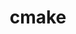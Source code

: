---
title: "cmake"
layout: cache
categories: [package, develop-2024-12-29]
meta: {"versions": ["3.25.3", "3.31.2"], "compilers": ["gcc@=10.5.0", "gcc@=11.1.0", "gcc@=11.4.0", "gcc@=12.3.0", "gcc@=12.4.0", "gcc@=13.2.0", "gcc@=13.3.0", "gcc@=7.3.1", "gcc@=7.5.0", "gcc@=9.4.0", "oneapi@=2024.1.0", "oneapi@=2024.2.1"], "oss": ["amzn2", "centos7", "rhel8", "ubuntu18.04", "ubuntu20.04", "ubuntu22.04", "ubuntu24.04"], "platforms": ["linux"], "targets": ["aarch64", "neoverse_v1", "neoverse_v2", "ppc64le", "x86_64_v3", "x86_64_v4"], "stacks": ["aws-isc", "aws-isc-aarch64", "aws-pcluster-neoverse_v1", "aws-pcluster-x86_64_v4", "bootstrap-x86_64-linux-gnu", "build_systems", "data-vis-sdk", "developer-tools-aarch64-linux-gnu", "developer-tools-x86_64_v3-linux-gnu", "e4s", "e4s-neoverse-v2", "e4s-oneapi", "e4s-power", "e4s-rocm-external", "ml-linux-aarch64-cpu", "ml-linux-aarch64-cuda", "ml-linux-x86_64-cpu", "ml-linux-x86_64-cuda", "ml-linux-x86_64-rocm", "radiuss", "radiuss-aws", "radiuss-aws-aarch64", "root", "tutorial"], "num_specs": 31, "num_specs_by_stack": {"root": 31, "radiuss-aws-aarch64": 2, "aws-isc-aarch64": 1, "aws-pcluster-neoverse_v1": 1, "aws-pcluster-x86_64_v4": 4, "aws-isc": 1, "radiuss-aws": 2, "developer-tools-x86_64_v3-linux-gnu": 1, "developer-tools-aarch64-linux-gnu": 1, "radiuss": 2, "build_systems": 1, "e4s-power": 3, "data-vis-sdk": 1, "e4s-neoverse-v2": 3, "tutorial": 3, "e4s-rocm-external": 2, "e4s": 4, "e4s-oneapi": 3, "ml-linux-aarch64-cpu": 1, "ml-linux-aarch64-cuda": 1, "ml-linux-x86_64-cpu": 1, "ml-linux-x86_64-cuda": 1, "ml-linux-x86_64-rocm": 1, "bootstrap-x86_64-linux-gnu": 1}}
spec_details: [{"hash": "36uih25kripblbx7thrj5xujoh47vh3a", "compiler": "gcc@=7.3.1", "versions": ["3.31.2"], "os": "amzn2", "platform": "linux", "target": "aarch64", "variants": ["build_system=generic", "build_type=Release", "~doc", "+ncurses", "+ownlibs", "~qtgui"], "stacks": ["root", "radiuss-aws-aarch64", "aws-isc-aarch64"], "size": "-", "tarball": "https://binaries.spack.io/develop-2024-12-29/build_cache/linux-amzn2-aarch64/gcc-7.3.1/cmake-3.31.2/linux-amzn2-aarch64-gcc-7.3.1-cmake-3.31.2-36uih25kripblbx7thrj5xujoh47vh3a.spack"}, {"hash": "zwp3eofs4ijmoylmg4hpacc7ul3pkqn5", "compiler": "gcc@=7.3.1", "versions": ["3.31.2"], "os": "amzn2", "platform": "linux", "target": "aarch64", "variants": ["build_system=generic", "build_type=Release", "~doc", "+ncurses", "+ownlibs", "~qtgui"], "stacks": ["root", "radiuss-aws-aarch64"], "size": "-", "tarball": "https://binaries.spack.io/develop-2024-12-29/build_cache/linux-amzn2-aarch64/gcc-7.3.1/cmake-3.31.2/linux-amzn2-aarch64-gcc-7.3.1-cmake-3.31.2-zwp3eofs4ijmoylmg4hpacc7ul3pkqn5.spack"}, {"hash": "kbiwqputcqeddsbdxiin6f3kn7ga5cmn", "compiler": "gcc@=12.4.0", "versions": ["3.31.2"], "os": "amzn2", "platform": "linux", "target": "neoverse_v1", "variants": ["build_system=generic", "build_type=Release", "~doc", "+ncurses", "+ownlibs", "~qtgui"], "stacks": ["root", "aws-pcluster-neoverse_v1"], "size": "-", "tarball": "https://binaries.spack.io/develop-2024-12-29/build_cache/linux-amzn2-neoverse_v1/gcc-12.4.0/cmake-3.31.2/linux-amzn2-neoverse_v1-gcc-12.4.0-cmake-3.31.2-kbiwqputcqeddsbdxiin6f3kn7ga5cmn.spack"}, {"hash": "od6fzwxi27q55ej6kr35zqkzusob3lge", "compiler": "gcc@=12.4.0", "versions": ["3.31.2"], "os": "amzn2", "platform": "linux", "target": "x86_64_v3", "variants": ["build_system=generic", "build_type=Release", "~doc", "+ncurses", "+ownlibs", "~qtgui"], "stacks": ["root", "aws-pcluster-x86_64_v4"], "size": "-", "tarball": "https://binaries.spack.io/develop-2024-12-29/build_cache/linux-amzn2-x86_64_v3/gcc-12.4.0/cmake-3.31.2/linux-amzn2-x86_64_v3-gcc-12.4.0-cmake-3.31.2-od6fzwxi27q55ej6kr35zqkzusob3lge.spack"}, {"hash": "g6ebhjnet4u76mk5jr67mjunskdhwwst", "compiler": "gcc@=7.3.1", "versions": ["3.31.2"], "os": "amzn2", "platform": "linux", "target": "x86_64_v3", "variants": ["build_system=generic", "build_type=Release", "~doc", "+ncurses", "+ownlibs", "~qtgui"], "stacks": ["root", "aws-isc", "radiuss-aws"], "size": "-", "tarball": "https://binaries.spack.io/develop-2024-12-29/build_cache/linux-amzn2-x86_64_v3/gcc-7.3.1/cmake-3.31.2/linux-amzn2-x86_64_v3-gcc-7.3.1-cmake-3.31.2-g6ebhjnet4u76mk5jr67mjunskdhwwst.spack"}, {"hash": "yyq6k7ui467n3xsiqsrumrqo3qgv6hl6", "compiler": "gcc@=7.3.1", "versions": ["3.31.2"], "os": "amzn2", "platform": "linux", "target": "x86_64_v3", "variants": ["build_system=generic", "build_type=Release", "~doc", "+ncurses", "+ownlibs", "~qtgui"], "stacks": ["root", "radiuss-aws"], "size": "-", "tarball": "https://binaries.spack.io/develop-2024-12-29/build_cache/linux-amzn2-x86_64_v3/gcc-7.3.1/cmake-3.31.2/linux-amzn2-x86_64_v3-gcc-7.3.1-cmake-3.31.2-yyq6k7ui467n3xsiqsrumrqo3qgv6hl6.spack"}, {"hash": "wff6qwakpdt7y35e7o3rb77edpdai2dk", "compiler": "oneapi@=2024.1.0", "versions": ["3.31.2"], "os": "amzn2", "platform": "linux", "target": "x86_64_v3", "variants": ["build_system=generic", "build_type=Release", "~doc", "+ncurses", "+ownlibs", "~qtgui"], "stacks": ["root", "aws-pcluster-x86_64_v4"], "size": "-", "tarball": "https://binaries.spack.io/develop-2024-12-29/build_cache/linux-amzn2-x86_64_v3/oneapi-2024.1.0/cmake-3.31.2/linux-amzn2-x86_64_v3-oneapi-2024.1.0-cmake-3.31.2-wff6qwakpdt7y35e7o3rb77edpdai2dk.spack"}, {"hash": "s7em3pmezj42gsl3gshhlotxnacx7d5f", "compiler": "gcc@=12.4.0", "versions": ["3.31.2"], "os": "amzn2", "platform": "linux", "target": "x86_64_v4", "variants": ["build_system=generic", "build_type=Release", "~doc", "+ncurses", "+ownlibs", "~qtgui"], "stacks": ["root", "aws-pcluster-x86_64_v4"], "size": "-", "tarball": "https://binaries.spack.io/develop-2024-12-29/build_cache/linux-amzn2-x86_64_v4/gcc-12.4.0/cmake-3.31.2/linux-amzn2-x86_64_v4-gcc-12.4.0-cmake-3.31.2-s7em3pmezj42gsl3gshhlotxnacx7d5f.spack"}, {"hash": "kvn7cuiu2cfvu5wtf3ditsxi5icytiqw", "compiler": "oneapi@=2024.1.0", "versions": ["3.31.2"], "os": "amzn2", "platform": "linux", "target": "x86_64_v4", "variants": ["build_system=generic", "build_type=Release", "~doc", "+ncurses", "+ownlibs", "~qtgui"], "stacks": ["root", "aws-pcluster-x86_64_v4"], "size": "-", "tarball": "https://binaries.spack.io/develop-2024-12-29/build_cache/linux-amzn2-x86_64_v4/oneapi-2024.1.0/cmake-3.31.2/linux-amzn2-x86_64_v4-oneapi-2024.1.0-cmake-3.31.2-kvn7cuiu2cfvu5wtf3ditsxi5icytiqw.spack"}, {"hash": "5gtjekdijcfqgzo64pbq5rxk3f66kj7c", "compiler": "gcc@=10.5.0", "versions": ["3.31.2"], "os": "centos7", "platform": "linux", "target": "x86_64_v3", "variants": ["build_system=generic", "build_type=Release", "~doc", "+ncurses", "+ownlibs", "~qtgui"], "stacks": ["root", "developer-tools-x86_64_v3-linux-gnu"], "size": "-", "tarball": "https://binaries.spack.io/develop-2024-12-29/build_cache/linux-centos7-x86_64_v3/gcc-10.5.0/cmake-3.31.2/linux-centos7-x86_64_v3-gcc-10.5.0-cmake-3.31.2-5gtjekdijcfqgzo64pbq5rxk3f66kj7c.spack"}, {"hash": "nsjcftpe3g5qvtpd7eqjd2layoem33or", "compiler": "gcc@=13.3.0", "versions": ["3.31.2"], "os": "rhel8", "platform": "linux", "target": "aarch64", "variants": ["build_system=generic", "build_type=Release", "~doc", "+ncurses", "+ownlibs", "~qtgui"], "stacks": ["root", "developer-tools-aarch64-linux-gnu"], "size": "-", "tarball": "https://binaries.spack.io/develop-2024-12-29/build_cache/linux-rhel8-aarch64/gcc-13.3.0/cmake-3.31.2/linux-rhel8-aarch64-gcc-13.3.0-cmake-3.31.2-nsjcftpe3g5qvtpd7eqjd2layoem33or.spack"}, {"hash": "byq6367hs6p7n2dcvwcrgf3t47hzp3jf", "compiler": "gcc@=7.5.0", "versions": ["3.31.2"], "os": "ubuntu18.04", "platform": "linux", "target": "x86_64_v3", "variants": ["build_system=generic", "build_type=Release", "~doc", "+ncurses", "+ownlibs", "~qtgui"], "stacks": ["root", "radiuss", "build_systems"], "size": "-", "tarball": "https://binaries.spack.io/develop-2024-12-29/build_cache/linux-ubuntu18.04-x86_64_v3/gcc-7.5.0/cmake-3.31.2/linux-ubuntu18.04-x86_64_v3-gcc-7.5.0-cmake-3.31.2-byq6367hs6p7n2dcvwcrgf3t47hzp3jf.spack"}, {"hash": "cdxeplj3rjyfjp3fgzhw6xi4yvqhkehj", "compiler": "gcc@=7.5.0", "versions": ["3.31.2"], "os": "ubuntu18.04", "platform": "linux", "target": "x86_64_v3", "variants": ["build_system=generic", "build_type=Release", "~doc", "+ncurses", "+ownlibs", "~qtgui"], "stacks": ["root", "radiuss"], "size": "-", "tarball": "https://binaries.spack.io/develop-2024-12-29/build_cache/linux-ubuntu18.04-x86_64_v3/gcc-7.5.0/cmake-3.31.2/linux-ubuntu18.04-x86_64_v3-gcc-7.5.0-cmake-3.31.2-cdxeplj3rjyfjp3fgzhw6xi4yvqhkehj.spack"}, {"hash": "4a6snkif5npkwonj6ofcykfvci7f5ylj", "compiler": "gcc@=9.4.0", "versions": ["3.31.2"], "os": "ubuntu20.04", "platform": "linux", "target": "ppc64le", "variants": ["build_system=generic", "build_type=Release", "~doc", "+ncurses", "+ownlibs", "~qtgui"], "stacks": ["root", "e4s-power"], "size": "-", "tarball": "https://binaries.spack.io/develop-2024-12-29/build_cache/linux-ubuntu20.04-ppc64le/gcc-9.4.0/cmake-3.31.2/linux-ubuntu20.04-ppc64le-gcc-9.4.0-cmake-3.31.2-4a6snkif5npkwonj6ofcykfvci7f5ylj.spack"}, {"hash": "s7gqchcrqatvrlr2kdgvkqkgtvs4b23x", "compiler": "gcc@=9.4.0", "versions": ["3.31.2"], "os": "ubuntu20.04", "platform": "linux", "target": "ppc64le", "variants": ["build_system=generic", "build_type=Release", "~doc", "+ncurses", "+ownlibs", "~qtgui"], "stacks": ["root", "e4s-power"], "size": "-", "tarball": "https://binaries.spack.io/develop-2024-12-29/build_cache/linux-ubuntu20.04-ppc64le/gcc-9.4.0/cmake-3.31.2/linux-ubuntu20.04-ppc64le-gcc-9.4.0-cmake-3.31.2-s7gqchcrqatvrlr2kdgvkqkgtvs4b23x.spack"}, {"hash": "2bakvubv7qak3h5y4u3oqkazkmxzzobi", "compiler": "gcc@=9.4.0", "versions": ["3.25.3"], "os": "ubuntu20.04", "platform": "linux", "target": "ppc64le", "variants": ["build_system=generic", "build_type=Release", "~doc", "+ncurses", "+ownlibs", "patches=dbc3892", "~qtgui"], "stacks": ["root", "e4s-power"], "size": "-", "tarball": "https://binaries.spack.io/develop-2024-12-29/build_cache/linux-ubuntu20.04-ppc64le/gcc-9.4.0/cmake-3.25.3/linux-ubuntu20.04-ppc64le-gcc-9.4.0-cmake-3.25.3-2bakvubv7qak3h5y4u3oqkazkmxzzobi.spack"}, {"hash": "6a73eogckr55fgfk765qp5krlxdugru6", "compiler": "gcc@=11.1.0", "versions": ["3.31.2"], "os": "ubuntu20.04", "platform": "linux", "target": "x86_64_v3", "variants": ["build_system=generic", "build_type=Release", "~doc", "+ncurses", "~ownlibs", "~qtgui"], "stacks": ["root", "data-vis-sdk"], "size": "-", "tarball": "https://binaries.spack.io/develop-2024-12-29/build_cache/linux-ubuntu20.04-x86_64_v3/gcc-11.1.0/cmake-3.31.2/linux-ubuntu20.04-x86_64_v3-gcc-11.1.0-cmake-3.31.2-6a73eogckr55fgfk765qp5krlxdugru6.spack"}, {"hash": "yxun3v47attygwa33inxfnxtnmzwxsey", "compiler": "gcc@=11.4.0", "versions": ["3.31.2"], "os": "ubuntu22.04", "platform": "linux", "target": "neoverse_v2", "variants": ["build_system=generic", "build_type=Release", "~doc", "+ncurses", "+ownlibs", "~qtgui"], "stacks": ["root", "e4s-neoverse-v2"], "size": "-", "tarball": "https://binaries.spack.io/develop-2024-12-29/build_cache/linux-ubuntu22.04-neoverse_v2/gcc-11.4.0/cmake-3.31.2/linux-ubuntu22.04-neoverse_v2-gcc-11.4.0-cmake-3.31.2-yxun3v47attygwa33inxfnxtnmzwxsey.spack"}, {"hash": "b6b5kipg7pomvcmjcnpepeqy7atv4haz", "compiler": "gcc@=11.4.0", "versions": ["3.31.2"], "os": "ubuntu22.04", "platform": "linux", "target": "neoverse_v2", "variants": ["build_system=generic", "build_type=Release", "~doc", "+ncurses", "+ownlibs", "~qtgui"], "stacks": ["root", "e4s-neoverse-v2"], "size": "-", "tarball": "https://binaries.spack.io/develop-2024-12-29/build_cache/linux-ubuntu22.04-neoverse_v2/gcc-11.4.0/cmake-3.31.2/linux-ubuntu22.04-neoverse_v2-gcc-11.4.0-cmake-3.31.2-b6b5kipg7pomvcmjcnpepeqy7atv4haz.spack"}, {"hash": "wzgujjcjya4ebfngwox27kdby6sc6pdx", "compiler": "gcc@=11.4.0", "versions": ["3.25.3"], "os": "ubuntu22.04", "platform": "linux", "target": "neoverse_v2", "variants": ["build_system=generic", "build_type=Release", "~doc", "+ncurses", "+ownlibs", "patches=dbc3892", "~qtgui"], "stacks": ["root", "e4s-neoverse-v2"], "size": "-", "tarball": "https://binaries.spack.io/develop-2024-12-29/build_cache/linux-ubuntu22.04-neoverse_v2/gcc-11.4.0/cmake-3.25.3/linux-ubuntu22.04-neoverse_v2-gcc-11.4.0-cmake-3.25.3-wzgujjcjya4ebfngwox27kdby6sc6pdx.spack"}, {"hash": "c26piwfkpmjrbarexisdfttutuw2yzi6", "compiler": "gcc@=11.4.0", "versions": ["3.31.2"], "os": "ubuntu22.04", "platform": "linux", "target": "x86_64_v3", "variants": ["build_system=generic", "build_type=Release", "~doc", "+ncurses", "+ownlibs", "~qtgui"], "stacks": ["root", "tutorial", "e4s-rocm-external", "e4s"], "size": "-", "tarball": "https://binaries.spack.io/develop-2024-12-29/build_cache/linux-ubuntu22.04-x86_64_v3/gcc-11.4.0/cmake-3.31.2/linux-ubuntu22.04-x86_64_v3-gcc-11.4.0-cmake-3.31.2-c26piwfkpmjrbarexisdfttutuw2yzi6.spack"}, {"hash": "ujaq6i2djajhfxu45zulgsp4djsut7as", "compiler": "gcc@=11.4.0", "versions": ["3.31.2"], "os": "ubuntu22.04", "platform": "linux", "target": "x86_64_v3", "variants": ["build_system=generic", "build_type=Release", "~doc", "+ncurses", "+ownlibs", "~qtgui"], "stacks": ["root", "e4s"], "size": "-", "tarball": "https://binaries.spack.io/develop-2024-12-29/build_cache/linux-ubuntu22.04-x86_64_v3/gcc-11.4.0/cmake-3.31.2/linux-ubuntu22.04-x86_64_v3-gcc-11.4.0-cmake-3.31.2-ujaq6i2djajhfxu45zulgsp4djsut7as.spack"}, {"hash": "6s3nz5rrtbh5hbikmcltfmyskrdyz55b", "compiler": "gcc@=11.4.0", "versions": ["3.25.3"], "os": "ubuntu22.04", "platform": "linux", "target": "x86_64_v3", "variants": ["build_system=generic", "build_type=Release", "~doc", "+ncurses", "+ownlibs", "patches=dbc3892", "~qtgui"], "stacks": ["root", "e4s-rocm-external", "e4s"], "size": "-", "tarball": "https://binaries.spack.io/develop-2024-12-29/build_cache/linux-ubuntu22.04-x86_64_v3/gcc-11.4.0/cmake-3.25.3/linux-ubuntu22.04-x86_64_v3-gcc-11.4.0-cmake-3.25.3-6s3nz5rrtbh5hbikmcltfmyskrdyz55b.spack"}, {"hash": "2rzcg5jzu7evnb5xg6xt7rdgu3lyfeqh", "compiler": "gcc@=11.4.0", "versions": ["3.31.2"], "os": "ubuntu22.04", "platform": "linux", "target": "x86_64_v3", "variants": ["build_system=generic", "build_type=Release", "~doc", "+ncurses", "+ownlibs", "~qtgui"], "stacks": ["root", "tutorial"], "size": "-", "tarball": "https://binaries.spack.io/develop-2024-12-29/build_cache/linux-ubuntu22.04-x86_64_v3/gcc-11.4.0/cmake-3.31.2/linux-ubuntu22.04-x86_64_v3-gcc-11.4.0-cmake-3.31.2-2rzcg5jzu7evnb5xg6xt7rdgu3lyfeqh.spack"}, {"hash": "g46qkg35qfw6dquzeohqp6zj4zw3nya7", "compiler": "gcc@=11.4.0", "versions": ["3.31.2"], "os": "ubuntu22.04", "platform": "linux", "target": "x86_64_v3", "variants": ["build_system=generic", "build_type=Release", "~doc", "+ncurses", "+ownlibs", "~qtgui"], "stacks": ["root", "e4s"], "size": "-", "tarball": "https://binaries.spack.io/develop-2024-12-29/build_cache/linux-ubuntu22.04-x86_64_v3/gcc-11.4.0/cmake-3.31.2/linux-ubuntu22.04-x86_64_v3-gcc-11.4.0-cmake-3.31.2-g46qkg35qfw6dquzeohqp6zj4zw3nya7.spack"}, {"hash": "2kcjaupjhnjfgionexge4ys44hjiun3w", "compiler": "oneapi@=2024.2.1", "versions": ["3.31.2"], "os": "ubuntu22.04", "platform": "linux", "target": "x86_64_v3", "variants": ["build_system=generic", "build_type=Release", "~doc", "+ncurses", "+ownlibs", "~qtgui"], "stacks": ["root", "e4s-oneapi"], "size": "-", "tarball": "https://binaries.spack.io/develop-2024-12-29/build_cache/linux-ubuntu22.04-x86_64_v3/oneapi-2024.2.1/cmake-3.31.2/linux-ubuntu22.04-x86_64_v3-oneapi-2024.2.1-cmake-3.31.2-2kcjaupjhnjfgionexge4ys44hjiun3w.spack"}, {"hash": "zditrrgj6zi762vjk4qykrcr6mmzoxol", "compiler": "oneapi@=2024.2.1", "versions": ["3.31.2"], "os": "ubuntu22.04", "platform": "linux", "target": "x86_64_v3", "variants": ["build_system=generic", "build_type=Release", "~doc", "+ncurses", "+ownlibs", "~qtgui"], "stacks": ["root", "e4s-oneapi"], "size": "-", "tarball": "https://binaries.spack.io/develop-2024-12-29/build_cache/linux-ubuntu22.04-x86_64_v3/oneapi-2024.2.1/cmake-3.31.2/linux-ubuntu22.04-x86_64_v3-oneapi-2024.2.1-cmake-3.31.2-zditrrgj6zi762vjk4qykrcr6mmzoxol.spack"}, {"hash": "kgm6k3fdo2tweledblh2hsoir6orwxq5", "compiler": "gcc@=12.3.0", "versions": ["3.31.2"], "os": "ubuntu22.04", "platform": "linux", "target": "x86_64_v3", "variants": ["build_system=generic", "build_type=Release", "~doc", "+ncurses", "+ownlibs", "~qtgui"], "stacks": ["root", "tutorial"], "size": "-", "tarball": "https://binaries.spack.io/develop-2024-12-29/build_cache/linux-ubuntu22.04-x86_64_v3/gcc-12.3.0/cmake-3.31.2/linux-ubuntu22.04-x86_64_v3-gcc-12.3.0-cmake-3.31.2-kgm6k3fdo2tweledblh2hsoir6orwxq5.spack"}, {"hash": "qoxqbzjsej5cmnic5i6azj5hvl7f67ff", "compiler": "oneapi@=2024.2.1", "versions": ["3.25.3"], "os": "ubuntu22.04", "platform": "linux", "target": "x86_64_v3", "variants": ["build_system=generic", "build_type=Release", "~doc", "+ncurses", "+ownlibs", "patches=dbc3892", "~qtgui"], "stacks": ["root", "e4s-oneapi"], "size": "-", "tarball": "https://binaries.spack.io/develop-2024-12-29/build_cache/linux-ubuntu22.04-x86_64_v3/oneapi-2024.2.1/cmake-3.25.3/linux-ubuntu22.04-x86_64_v3-oneapi-2024.2.1-cmake-3.25.3-qoxqbzjsej5cmnic5i6azj5hvl7f67ff.spack"}, {"hash": "2ndxspsiqnanq6myjrknld5w6b6izy3j", "compiler": "gcc@=13.2.0", "versions": ["3.31.2"], "os": "ubuntu24.04", "platform": "linux", "target": "aarch64", "variants": ["build_system=generic", "build_type=Release", "~doc", "+ncurses", "+ownlibs", "~qtgui"], "stacks": ["root", "ml-linux-aarch64-cpu", "ml-linux-aarch64-cuda"], "size": "-", "tarball": "https://binaries.spack.io/develop-2024-12-29/build_cache/linux-ubuntu24.04-aarch64/gcc-13.2.0/cmake-3.31.2/linux-ubuntu24.04-aarch64-gcc-13.2.0-cmake-3.31.2-2ndxspsiqnanq6myjrknld5w6b6izy3j.spack"}, {"hash": "q2fcr3d5cj5f5h7abp6glckr36o4crb2", "compiler": "gcc@=13.2.0", "versions": ["3.31.2"], "os": "ubuntu24.04", "platform": "linux", "target": "x86_64_v3", "variants": ["build_system=generic", "build_type=Release", "~doc", "+ncurses", "+ownlibs", "~qtgui"], "stacks": ["ml-linux-x86_64-cpu", "ml-linux-x86_64-cuda", "ml-linux-x86_64-rocm", "root", "bootstrap-x86_64-linux-gnu"], "size": "-", "tarball": "https://binaries.spack.io/develop-2024-12-29/build_cache/linux-ubuntu24.04-x86_64_v3/gcc-13.2.0/cmake-3.31.2/linux-ubuntu24.04-x86_64_v3-gcc-13.2.0-cmake-3.31.2-q2fcr3d5cj5f5h7abp6glckr36o4crb2.spack"}]
---